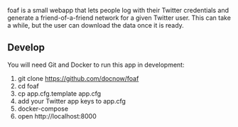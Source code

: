 foaf is a small webapp that lets people log with their Twitter credentials and
generate a friend-of-a-friend network for a given Twitter user. This can take a
while, but the user can download the data once it is ready.

## Develop

You will need Git and Docker to run this app in development:

1. git clone https://github.com/docnow/foaf 
1. cd foaf
1. cp app.cfg.template app.cfg
1. add your Twitter app keys to app.cfg 
1. docker-compose
1. open http://localhost:8000

